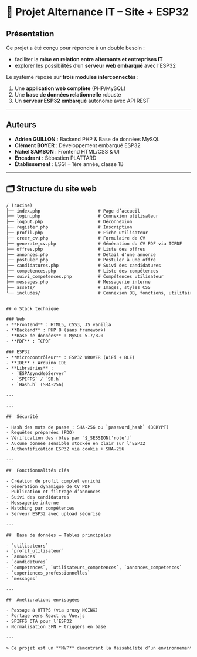 # 📘 Projet Alternance IT – Site + ESP32

##  Présentation

Ce projet a été conçu pour répondre à un double besoin :
- faciliter la **mise en relation entre alternants et entreprises IT**
- explorer les possibilités d’un **serveur web embarqué** avec l’ESP32

Le système repose sur **trois modules interconnectés** :
1. Une **application web complète** (PHP/MySQL)
2. Une **base de données relationnelle** robuste
3. Un **serveur ESP32 embarqué** autonome avec API REST

---

##  Auteurs

- **Adrien GUILLON** : Backend PHP & Base de données MySQL  
- **Clément BOYER** : Développement embarqué ESP32  
- **Nahel SAMSON** : Frontend HTML/CSS & UI  
- **Encadrant** : Sébastien PLATTARD  
- **Établissement** : ESGI – 1ère année, classe 1B  

---

## 🗂 Structure du site web

```txt
/ (racine)
├── index.php                      # Page d’accueil
├── login.php                      # Connexion utilisateur
├── logout.php                     # Déconnexion
├── register.php                   # Inscription
├── profil.php                     # Fiche utilisateur
├── creer_cv.php                   # Formulaire de CV
├── generate_cv.php                # Génération du CV PDF via TCPDF
├── offres.php                     # Liste des offres
├── annonces.php                   # Détail d'une annonce
├── postuler.php                   # Postuler à une offre
├── candidatures.php               # Suivi des candidatures
├── competences.php                # Liste des compétences
├── suivi_competences.php          # Compétences utilisateur
├── messages.php                   # Messagerie interne
├── assets/                        # Images, styles CSS
└── includes/                      # Connexion DB, fonctions, utilitaires


## ⚙ Stack technique

### Web
- **Frontend** : HTML5, CSS3, JS vanilla
- **Backend** : PHP 8 (sans framework)
- **Base de données** : MySQL 5.7/8.0
- **PDF** : TCPDF

### ESP32
- **Microcontrôleur** : ESP32 WROVER (WiFi + BLE)
- **IDE** : Arduino IDE
- **Librairies** :
  - `ESPAsyncWebServer`
  - `SPIFFS` / `SD.h`
  - `Hash.h` (SHA-256)

---

---

##  Sécurité

- Hash des mots de passe : SHA-256 ou `password_hash` (BCRYPT)
- Requêtes préparées (PDO)
- Vérification des rôles par `$_SESSION['role']`
- Aucune donnée sensible stockée en clair sur l’ESP32
- Authentification ESP32 via cookie + SHA-256

---

##  Fonctionnalités clés

- Création de profil complet enrichi
- Génération dynamique de CV PDF
- Publication et filtrage d’annonces
- Suivi des candidatures
- Messagerie interne
- Matching par compétences
- Serveur ESP32 avec upload sécurisé

---

##  Base de données – Tables principales

- `utilisateurs`
- `profil_utilisateur`
- `annonces`
- `candidatures`
- `competences`, `utilisateurs_competences`, `annonces_competences`
- `experiences_professionnelles`
- `messages`

---

##  Améliorations envisagées

- Passage à HTTPS (via proxy NGINX)
- Portage vers React ou Vue.js
- SPIFFS OTA pour l’ESP32
- Normalisation 3FN + triggers en base

---

> Ce projet est un **MVP** démontrant la faisabilité d’un environnement complet mêlant **développement web**, **embarqué**, et **logique métier structurée**.

